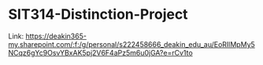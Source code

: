 # SIT314-Distinction-Project
Link: https://deakin365-my.sharepoint.com/:f:/g/personal/s222458666_deakin_edu_au/EoRIlMpMy5NCqz6gYc9OsvYBxAK5pj2V6F4aPz5m6u0jGA?e=rCv1to
